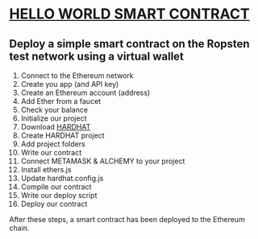 # [HELLO WORLD SMART CONTRACT](https://ethereum.org/en/developers/tutorials/hello-world-smart-contract/)
## Deploy a simple smart contract on the Ropsten test network using a virtual wallet
1. Connect to the Ethereum network
2. Create you app (and API key)
3. Create an Ethereum account (address)
4. Add Ether from a faucet
5. Check your balance
6. Initialize our project
7. Download [HARDHAT](https://hardhat.org/getting-started/#overview)
8. Create HARDHAT project
9. Add project folders
10. Write our contract
11. Connect METAMASK & ALCHEMY to your project
12. Install ethers.js
13. Update hardhat.config.js
14. Compile our contract
15. Write our deploy script
16. Deploy our contract

After these steps, a smart contract has been deployed to the Ethereum chain. 
